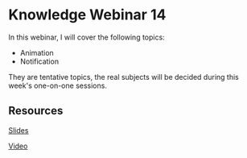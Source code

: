 # Knowledge Webinar 14

In this webinar, I will cover the following topics:

-   Animation
-   Notification

They are tentative topics, the real subjects will be decided during this week's one-on-one sessions.

## Resources

[Slides](https://tianyuanc.github.io/knowledge-652-14/#0)

[Video]()

